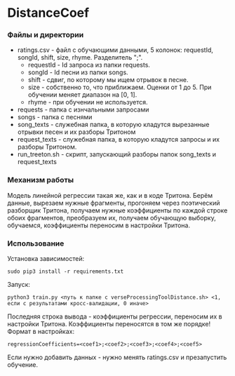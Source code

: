 # DistanceCoef

### Файлы и директории
* ratings.csv - файл с обучающими данными, 5 колонок: requestId, songId, shift, size, rhyme. Разделитель ";". 
    * requestId - Id запроса из папки requests.
    * songId - Id песни из папки songs.
    * shift - сдвиг, по которому мы ищем отрывок в песне.
    * size - собственно то, что приближаем. Оценки от 1 до 5. При обучении меняет диапазон на [0, 1].
    * rhyme - при обучении не используется.
* requests - папка с изнчальными запросами
* songs - папка с песнями
* song_texts - служебная папка, в которую кладутся вырезанные отрывки песен и их разборы Тритоном
* request_texts - служебная папка, в которую кладутся запросы и их разборы Тритоном.
* run_treeton.sh - скрипт, запускающий разборы папок song_texts и request_texts

### Механизм работы
Модель линейной регрессии такая же, как и в коде Тритона. 
Берём данные, вырезаем нужные фрагменты, прогоняем через поэтический разборщик Тритона, 
получаем нужные коэффициенты по каждой строке обоих фрагментов, преобразуем их, получаем обучающую выборку, 
обучаемся, коэффициенты переносим в настройки Тритона.

### Использование
Установка зависимостей:
```
sudo pip3 install -r requirements.txt
```

Запуск: 
```
python3 train.py <путь к папке c verseProcessingToolDistance.sh> <1, если с результатами кросс-валидации, 0 иначе>
```

Последняя строка вывода - коэффициенты регрессии, переносим их в настройки Тритона.
Коэффициенты переносятся в том же порядке!
Формат в настройках:
```
regressionCoefficients=<coef1>;<coef2>;<coef3>;<coef4>;<coef5>
```

Если нужно добавить данных - нужно менять ratings.csv и презапустить обучение.
